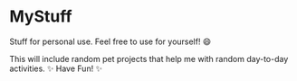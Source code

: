 # MyStuff
Stuff for personal use. Feel free to use for yourself! :smile:

This will include random pet projects that help me with random day-to-day activities. :sparkles: Have Fun! :sparkles:
